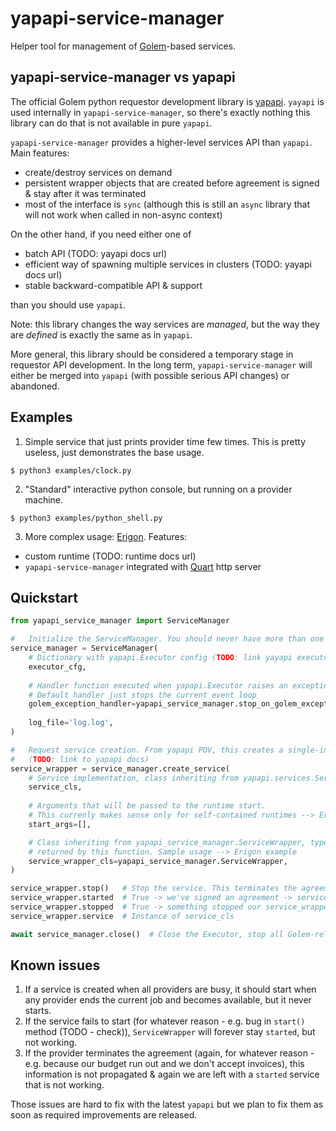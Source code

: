 # yapapi-service-manager

Helper tool for management of [Golem](https://handbook.golem.network/)-based services.

## yapapi-service-manager vs yapapi

The official Golem python requestor development library is [yapapi](https://github.com/golemfactory/yapapi).
`yayapi` is used internally in `yapapi-service-manager`, so there's exactly nothing this library can do that is not available in pure `yapapi`.

`yapapi-service-manager` provides a higher-level services API than `yapapi`. Main features:

* create/destroy services on demand
* persistent wrapper objects that are created before agreement is signed & stay after it was terminated
* most of the interface is `sync` (although this is still an `async` library that will not work when called in non-async context)

On the other hand, if you need either one of

* batch API (TODO: yayapi docs url)
* efficient way of spawning multiple services in clusters (TODO: yayapi docs url)
* stable backward-compatible API & support

than you should use `yapapi`.

Note: this library changes the way services are *managed*, but the way they are *defined* is exactly the same as in `yapapi`.

More general, this library should be considered a temporary stage in requestor API development.
In the long term, `yapapi-service-manager` will either be merged into `yapapi` (with possible serious API changes) or abandoned.


## Examples

1. Simple service that just prints provider time few times. This is pretty useless, just demonstrates the base usage.


```
$ python3 examples/clock.py
```

2. "Standard" interactive python console, but running on a provider machine.
   

```
$ python3 examples/python_shell.py
```

3.  More complex usage: [Erigon](https://github.com/golemfactory/yagna-service-erigon). Features:

* custom runtime (TODO: runtime docs url)
* `yapapi-service-manager` integrated with [Quart](https://pgjones.gitlab.io/quart/) http server
    

## Quickstart


```python
from yapapi_service_manager import ServiceManager

#   Initialize the ServiceManager. You should never have more than one active ServiceManager.
service_manager = ServiceManager(
    # Dictionary with yapapi.Executor config (TODO: link yayapi executor config docs)
    executor_cfg,  
    
    # Handler function executed when yapapi.Executor raises an exception
    # Default handler just stops the current event loop
    golem_exception_handler=yapapi_service_manager.stop_on_golem_exception,
    
    log_file='log.log',
)

#   Request service creation. From yapapi POV, this creates a single-instance cluster.
#   (TODO: link to yapapi docs)
service_wrapper = service_manager.create_service(
    # Service implementation, class inheriting from yapapi.services.Service
    service_cls,
    
    # Arguments that will be passed to the runtime start.
    # This currenly makes sense only for self-contained runtimes --> Erigon example
    start_args=[],

    # Class inheriting from yapapi_service_manager.ServiceWrapper, type of the object
    # returned by this function. Sample usage --> Erigon example
    service_wrapper_cls=yapapi_service_manager.ServiceWrapper,
)

service_wrapper.stop()   # Stop the service. This terminates the agreement.
service_wrapper.started  # True -> we've signed an agreement -> service starts (or started)
service_wrapper.stopped  # True -> something stopped our service_wrapper -> it's not running
service_wrapper.service  # Instance of service_cls

await service_manager.close()  # Close the Executor, stop all Golem-related work
```

## Known issues

1. If a service is created when all providers are busy, it should start when any provider ends the current job and becomes available, but it never starts.
2. If the service fails to start (for whatever reason - e.g. bug in `start()` method (TODO - check)), `ServiceWrapper` will forever stay `started`, but not working.
3. If the provider terminates the agreement (again, for whatever reason - e.g. because our budget run out and we don't accept invoices), this information is not propagated & again we are left with a `started` service that is not working.

Those issues are hard to fix with the latest `yapapi` but we plan to fix them as soon as required improvements are released.
